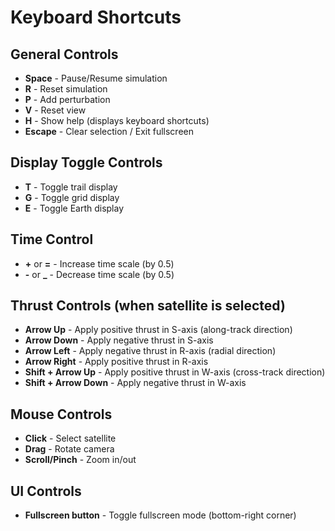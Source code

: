 # Keyboard Shortcuts

## General Controls
- **Space** - Pause/Resume simulation
- **R** - Reset simulation
- **P** - Add perturbation
- **V** - Reset view
- **H** - Show help (displays keyboard shortcuts)
- **Escape** - Clear selection / Exit fullscreen

## Display Toggle Controls
- **T** - Toggle trail display
- **G** - Toggle grid display
- **E** - Toggle Earth display

## Time Control
- **+** or **=** - Increase time scale (by 0.5)
- **-** or **_** - Decrease time scale (by 0.5)

## Thrust Controls (when satellite is selected)
- **Arrow Up** - Apply positive thrust in S-axis (along-track direction)
- **Arrow Down** - Apply negative thrust in S-axis
- **Arrow Left** - Apply negative thrust in R-axis (radial direction)
- **Arrow Right** - Apply positive thrust in R-axis
- **Shift + Arrow Up** - Apply positive thrust in W-axis (cross-track direction)
- **Shift + Arrow Down** - Apply negative thrust in W-axis

## Mouse Controls
- **Click** - Select satellite
- **Drag** - Rotate camera
- **Scroll/Pinch** - Zoom in/out

## UI Controls
- **Fullscreen button** - Toggle fullscreen mode (bottom-right corner)